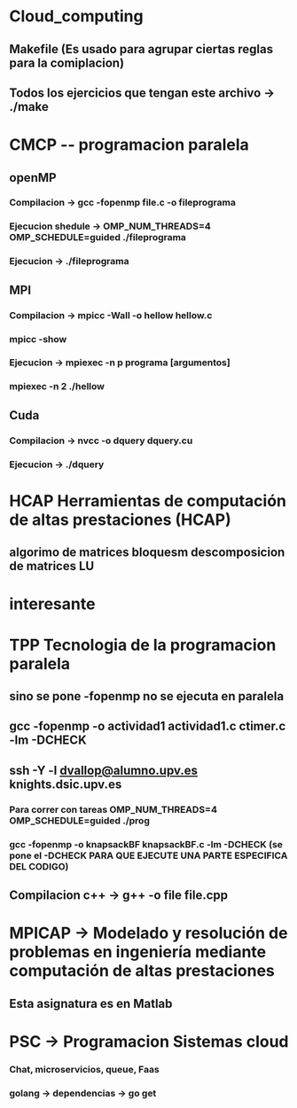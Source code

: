 # Cloud_computing
## Makefile (Es usado para agrupar ciertas reglas para la comiplacion)
## Todos los ejercicios que tengan este archivo -> ./make 

# CMCP -- programacion paralela
##    openMP
###     Compilacion -> gcc -fopenmp file.c -o fileprograma
###     Ejecucion shedule -> OMP_NUM_THREADS=4 OMP_SCHEDULE=guided ./fileprograma
###     Ejecucion -> ./fileprograma

##     MPI
###      Compilacion -> mpicc -Wall -o hellow hellow.c
###     mpicc -show
###     Ejecucion -> mpiexec -n p programa [argumentos]
###    mpiexec -n 2 ./hellow

##     Cuda
###       Compilacion -> nvcc -o dquery dquery.cu
###       Ejecucion   -> ./dquery

# HCAP Herramientas de computación de altas prestaciones (HCAP)
## algorimo de matrices  bloquesm descomposicion de matrices LU

# interesante 

# TPP Tecnologia de la programacion paralela
## sino se pone -fopenmp no se ejecuta en paralela
## gcc -fopenmp -o actividad1 actividad1.c ctimer.c -lm -DCHECK
## ssh -Y -l dvallop@alumno.upv.es knights.dsic.upv.es
### Para correr con tareas OMP_NUM_THREADS=4 OMP_SCHEDULE=guided ./prog
### gcc -fopenmp -o knapsackBF knapsackBF.c -lm -DCHECK (se pone el -DCHECK PARA QUE EJECUTE UNA PARTE ESPECIFICA DEL CODIGO)
## Compilacion c++ -> g++ -o file file.cpp

# MPICAP -> Modelado y resolución de problemas en ingeniería mediante computación de altas prestaciones
## Esta asignatura es en Matlab

# PSC -> Programacion Sistemas cloud
### Chat, microservicios, queue, Faas
### golang -> dependencias -> go get    